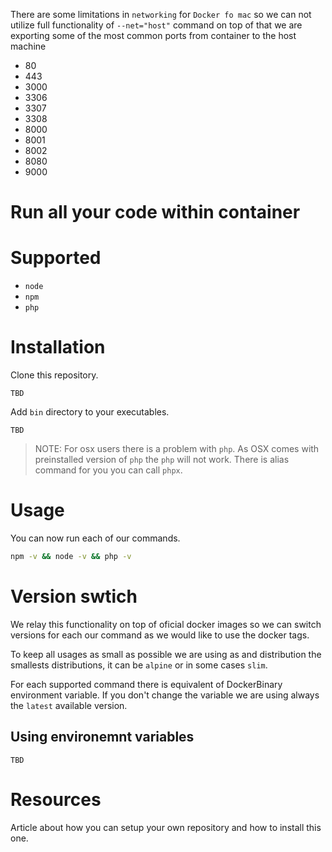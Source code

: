 There are some limitations in `networking` for `Docker fo mac` so we can not utilize full functionality of `--net="host"` command on top of that we are exporting some of the most common ports from container to the host machine

- 80
- 443
- 3000
- 3306
- 3307
- 3308
- 8000
- 8001
- 8002
- 8080
- 9000

# Run all your code within container

# Supported 

- `node`
- `npm`
- `php`

# Installation

Clone this repository.

```
TBD
```

Add `bin` directory to your executables.

```
TBD
```

> NOTE: For osx users there is a problem with `php`. As OSX comes with preinstalled version of `php` the `php` will not work. There is alias command for you you can call `phpx`.

# Usage

You can now run each of our commands.

```bash
npm -v && node -v && php -v
```

# Version swtich

We relay this functionality on top of oficial docker images so we can switch versions for each our command as we would like to use the docker tags.

To keep all usages as small as possible we are using as and distribution the smallests distributions, it can be `alpine` or in some cases `slim`.

For each supported command there is equivalent of DockerBinary environment variable. If you don't change the variable we are using always the `latest` available version.

## Using environemnt variables

```
TBD
```

# Resources

Article about how you can setup your own repository and how to install this one.
